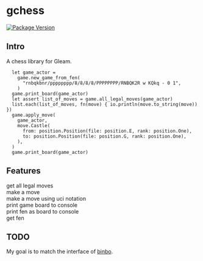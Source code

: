 # gchess
[![Package Version](https://img.shields.io/hexpm/v/gchess)](https://hex.pm/packages/gchess)

<!--[![Hex Docs](https://img.shields.io/badge/hex-docs-ffaff3)](https://hexdocs.pm/gchess/) -->
## Intro

A chess library for Gleam.

```
  let game_actor =
    game.new_game_from_fen(
      "rnbqkbnr/pppppppp/8/8/8/8/PPPPPPPP/RNBQK2R w KQkq - 0 1",
    )
  game.print_board(game_actor)
  let assert list_of_moves = game.all_legal_moves(game_actor)
  list.each(list_of_moves, fn(move) { io.println(move.to_string(move)) })
  game.apply_move(
    game_actor,
    move.Castle(
      from: position.Position(file: position.E, rank: position.One),
      to: position.Position(file: position.G, rank: position.One),
    ),
  )
  game.print_board(game_actor)
```

## Features
get all legal moves\
make a move\
make a move using uci notation\
print game board to console\
print fen as board to console\
get fen

## TODO
My goal is to match the interface of [binbo](https://github.com/DOBRO/binbo).
